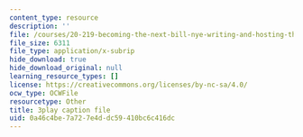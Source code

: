 ```yaml
---
content_type: resource
description: ''
file: /courses/20-219-becoming-the-next-bill-nye-writing-and-hosting-the-educational-show-january-iap-2015/0a46c4be7a727e4ddc59410bc6c416dc_NGhXP83J24Q.srt
file_size: 6311
file_type: application/x-subrip
hide_download: true
hide_download_original: null
learning_resource_types: []
license: https://creativecommons.org/licenses/by-nc-sa/4.0/
ocw_type: OCWFile
resourcetype: Other
title: 3play caption file
uid: 0a46c4be-7a72-7e4d-dc59-410bc6c416dc
---
```

